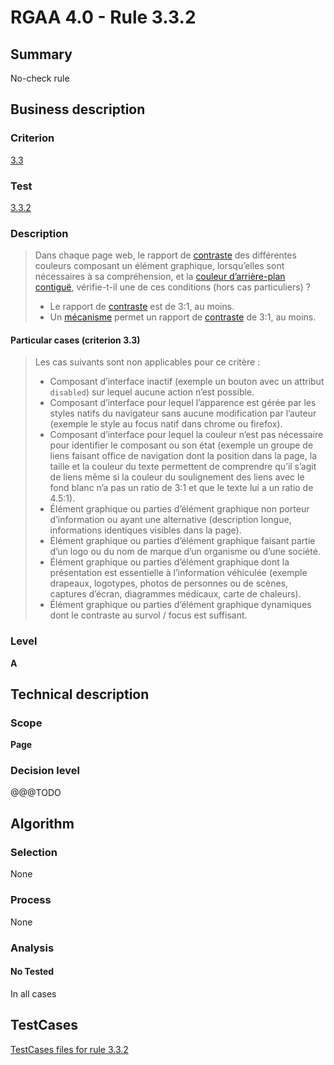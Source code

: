 # RGAA 4.0 - Rule 3.3.2

## Summary
No-check rule


## Business description

### Criterion
[3.3](https://www.numerique.gouv.fr/publications/rgaa-accessibilite/methode/criteres/#crit-3-3)

### Test
[3.3.2](https://www.numerique.gouv.fr/publications/rgaa-accessibilite/methode/criteres/#test-3-3-2)

### Description
> Dans chaque page web, le rapport de [contraste](https://www.numerique.gouv.fr/publications/rgaa-accessibilite/methode/glossaire/#contraste) des différentes couleurs composant un élément graphique, lorsqu’elles sont nécessaires à sa compréhension, et la [couleur d’arrière-plan contiguë](https://www.numerique.gouv.fr/publications/rgaa-accessibilite/methode/glossaire/#couleur-d-arriere-plan-contigue-et-couleur-contigue), vérifie-t-il une de ces conditions (hors cas particuliers) ?
> 
> * Le rapport de [contraste](https://www.numerique.gouv.fr/publications/rgaa-accessibilite/methode/glossaire/#contraste) est de 3:1, au moins.
> * Un [mécanisme](https://www.numerique.gouv.fr/publications/rgaa-accessibilite/methode/glossaire/#mecanisme-qui-permet-d-afficher-un-rapport-de-contraste-conforme) permet un rapport de [contraste](https://www.numerique.gouv.fr/publications/rgaa-accessibilite/methode/glossaire/#contraste) de 3:1, au moins.

#### Particular cases (criterion 3.3)
> Les cas suivants sont non applicables pour ce critère :
> 
> * Composant d’interface inactif (exemple un bouton avec un attribut `disabled`) sur lequel aucune action n’est possible.
> * Composant d’interface pour lequel l’apparence est gérée par les styles natifs du navigateur sans aucune modification par l’auteur (exemple le style au focus natif dans chrome ou firefox).
> * Composant d’interface pour lequel la couleur n’est pas nécessaire pour identifier le composant ou son état (exemple un groupe de liens faisant office de navigation dont la position dans la page, la taille et la couleur du texte permettent de comprendre qu’il s’agit de liens même si la couleur du soulignement des liens avec le fond blanc n’a pas un ratio de 3:1 et que le texte lui a un ratio de 4.5:1).
> * Élément graphique ou parties d’élément graphique non porteur d’information ou ayant une alternative (description longue, informations identiques visibles dans la page).
> * Élément graphique ou parties d’élément graphique faisant partie d’un logo ou du nom de marque d’un organisme ou d’une société.
> * Élément graphique ou parties d’élément graphique dont la présentation est essentielle à l’information véhiculée (exemple drapeaux, logotypes, photos de personnes ou de scènes, captures d’écran, diagrammes médicaux, carte de chaleurs).
> * Élément graphique ou parties d’élément graphique dynamiques dont le contraste au survol / focus est suffisant.

### Level
**A**


## Technical description

### Scope
**Page**

### Decision level
@@@TODO


## Algorithm

### Selection
None

### Process
None

### Analysis

#### No Tested
In all cases


##  TestCases

[TestCases files for rule 3.3.2](https://gitlab.com/asqatasun/Asqatasun/-/tree/v5/rules/rules-rgaa4.0/src/test/resources/testcases/rgaa40//Rgaa40Rule030302/)


